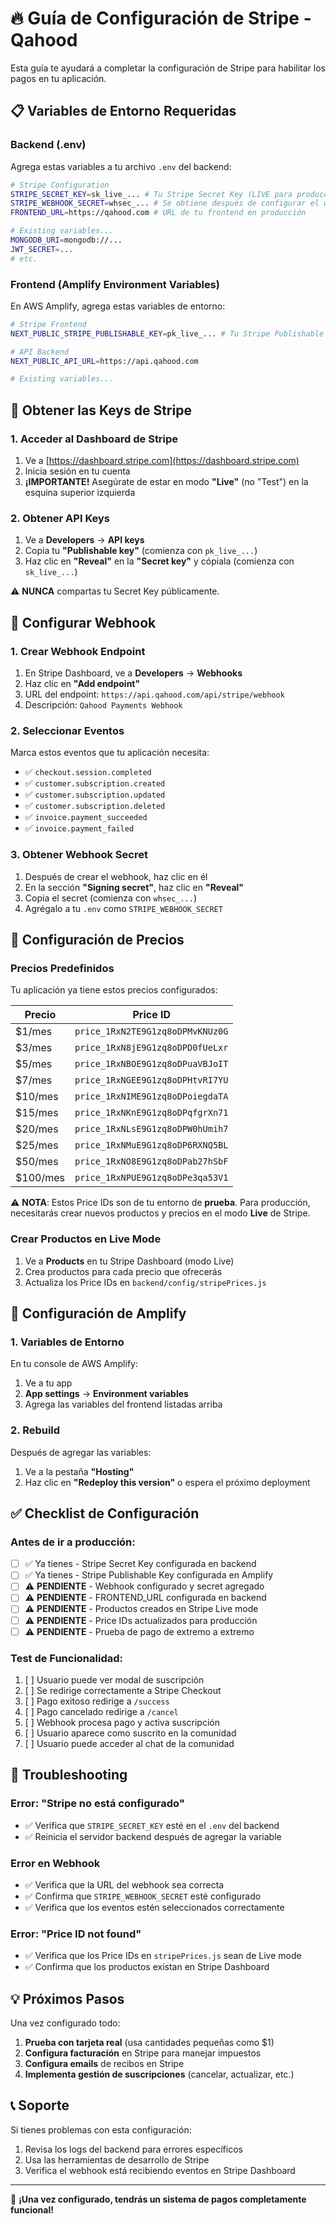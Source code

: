 # 🔥 Guía de Configuración de Stripe - Qahood

Esta guía te ayudará a completar la configuración de Stripe para habilitar los pagos en tu aplicación.

## 📋 Variables de Entorno Requeridas

### **Backend (.env)**
Agrega estas variables a tu archivo `.env` del backend:

```bash
# Stripe Configuration
STRIPE_SECRET_KEY=sk_live_... # Tu Stripe Secret Key (LIVE para producción)
STRIPE_WEBHOOK_SECRET=whsec_... # Se obtiene después de configurar el webhook
FRONTEND_URL=https://qahood.com # URL de tu frontend en producción

# Existing variables...
MONGODB_URI=mongodb://...
JWT_SECRET=...
# etc.
```

### **Frontend (Amplify Environment Variables)**
En AWS Amplify, agrega estas variables de entorno:

```bash
# Stripe Frontend
NEXT_PUBLIC_STRIPE_PUBLISHABLE_KEY=pk_live_... # Tu Stripe Publishable Key (LIVE)

# API Backend
NEXT_PUBLIC_API_URL=https://api.qahood.com

# Existing variables...
```

## 🔑 Obtener las Keys de Stripe

### **1. Acceder al Dashboard de Stripe**
1. Ve a [https://dashboard.stripe.com](https://dashboard.stripe.com)
2. Inicia sesión en tu cuenta
3. **¡IMPORTANTE!** Asegúrate de estar en modo **"Live"** (no "Test") en la esquina superior izquierda

### **2. Obtener API Keys**
1. Ve a **Developers** → **API keys**
2. Copia tu **"Publishable key"** (comienza con `pk_live_...`)
3. Haz clic en **"Reveal"** en la **"Secret key"** y cópiala (comienza con `sk_live_...`)

⚠️ **NUNCA** compartas tu Secret Key públicamente.

## 🔗 Configurar Webhook

### **1. Crear Webhook Endpoint**
1. En Stripe Dashboard, ve a **Developers** → **Webhooks**
2. Haz clic en **"Add endpoint"**
3. URL del endpoint: `https://api.qahood.com/api/stripe/webhook`
4. Descripción: `Qahood Payments Webhook`

### **2. Seleccionar Eventos**
Marca estos eventos que tu aplicación necesita:
- ✅ `checkout.session.completed`
- ✅ `customer.subscription.created`
- ✅ `customer.subscription.updated`
- ✅ `customer.subscription.deleted`
- ✅ `invoice.payment_succeeded`
- ✅ `invoice.payment_failed`

### **3. Obtener Webhook Secret**
1. Después de crear el webhook, haz clic en él
2. En la sección **"Signing secret"**, haz clic en **"Reveal"**
3. Copia el secret (comienza con `whsec_...`)
4. Agrégalo a tu `.env` como `STRIPE_WEBHOOK_SECRET`

## 🚀 Configuración de Precios

### **Precios Predefinidos**
Tu aplicación ya tiene estos precios configurados:

| Precio | Price ID |
|--------|----------|
| $1/mes | `price_1RxN2TE9G1zq8oDPMvKNUz0G` |
| $3/mes | `price_1RxN8jE9G1zq8oDPD0fUeLxr` |
| $5/mes | `price_1RxNBOE9G1zq8oDPuaVBJoIT` |
| $7/mes | `price_1RxNGEE9G1zq8oDPHtvRI7YU` |
| $10/mes | `price_1RxNIME9G1zq8oDPoiegdaTA` |
| $15/mes | `price_1RxNKnE9G1zq8oDPqfgrXn71` |
| $20/mes | `price_1RxNLsE9G1zq8oDPW0hUmih7` |
| $25/mes | `price_1RxNMuE9G1zq8oDP6RXNQ5BL` |
| $50/mes | `price_1RxNO8E9G1zq8oDPab27hSbF` |
| $100/mes | `price_1RxNPUE9G1zq8oDPe3qa53V1` |

⚠️ **NOTA**: Estos Price IDs son de tu entorno de **prueba**. Para producción, necesitarás crear nuevos productos y precios en el modo **Live** de Stripe.

### **Crear Productos en Live Mode**
1. Ve a **Products** en tu Stripe Dashboard (modo Live)
2. Crea productos para cada precio que ofrecerás
3. Actualiza los Price IDs en `backend/config/stripePrices.js`

## 🔧 Configuración de Amplify

### **1. Variables de Entorno**
En tu console de AWS Amplify:
1. Ve a tu app
2. **App settings** → **Environment variables**
3. Agrega las variables del frontend listadas arriba

### **2. Rebuild**
Después de agregar las variables:
1. Ve a la pestaña **"Hosting"**
2. Haz clic en **"Redeploy this version"** o espera el próximo deployment

## ✅ Checklist de Configuración

### **Antes de ir a producción:**
- [ ] ✅ Ya tienes - Stripe Secret Key configurada en backend
- [ ] ✅ Ya tienes - Stripe Publishable Key configurada en Amplify
- [ ] ⚠️ **PENDIENTE** - Webhook configurado y secret agregado
- [ ] ⚠️ **PENDIENTE** - FRONTEND_URL configurada en backend
- [ ] ⚠️ **PENDIENTE** - Productos creados en Stripe Live mode
- [ ] ⚠️ **PENDIENTE** - Price IDs actualizados para producción
- [ ] ⚠️ **PENDIENTE** - Prueba de pago de extremo a extremo

### **Test de Funcionalidad:**
1. [ ] Usuario puede ver modal de suscripción
2. [ ] Se redirige correctamente a Stripe Checkout  
3. [ ] Pago exitoso redirige a `/success`
4. [ ] Pago cancelado redirige a `/cancel`
5. [ ] Webhook procesa pago y activa suscripción
6. [ ] Usuario aparece como suscrito en la comunidad
7. [ ] Usuario puede acceder al chat de la comunidad

## 🚨 Troubleshooting

### **Error: "Stripe no está configurado"**
- ✅ Verifica que `STRIPE_SECRET_KEY` esté en el `.env` del backend
- ✅ Reinicia el servidor backend después de agregar la variable

### **Error en Webhook**
- ✅ Verifica que la URL del webhook sea correcta
- ✅ Confirma que `STRIPE_WEBHOOK_SECRET` esté configurado
- ✅ Verifica que los eventos estén seleccionados correctamente

### **Error: "Price ID not found"**
- ✅ Verifica que los Price IDs en `stripePrices.js` sean de Live mode
- ✅ Confirma que los productos existan en Stripe Dashboard

## 💡 Próximos Pasos

Una vez configurado todo:
1. **Prueba con tarjeta real** (usa cantidades pequeñas como $1)
2. **Configura facturación** en Stripe para manejar impuestos
3. **Configura emails** de recibos en Stripe
4. **Implementa gestión de suscripciones** (cancelar, actualizar, etc.)

## 📞 Soporte

Si tienes problemas con esta configuración:
1. Revisa los logs del backend para errores específicos
2. Usa las herramientas de desarrollo de Stripe
3. Verifica el webhook está recibiendo eventos en Stripe Dashboard

---

🎉 **¡Una vez configurado, tendrás un sistema de pagos completamente funcional!** 